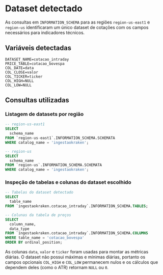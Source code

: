 # Dataset detectado

As consultas em `INFORMATION_SCHEMA` para as regiões `region-us-east1` e `region-us` identificaram um único dataset de cotações com os campos necessários para indicadores técnicos.

## Variáveis detectadas

```text
DATASET_NAME=cotacao_intraday
PRICE_TABLE=cotacao_bovespa
COL_DATE=data
COL_CLOSE=valor
COL_TICKER=ticker
COL_HIGH=NULL
COL_LOW=NULL
```

## Consultas utilizadas

### Listagem de datasets por região

```sql
-- region-us-east1
SELECT
  schema_name
FROM `region-us-east1`.INFORMATION_SCHEMA.SCHEMATA
WHERE catalog_name = 'ingestaokraken';

-- region-us
SELECT
  schema_name
FROM `region-us`.INFORMATION_SCHEMA.SCHEMATA
WHERE catalog_name = 'ingestaokraken';
```

### Inspeção de tabelas e colunas do dataset escolhido

```sql
-- Tabelas do dataset detectado
SELECT
  table_name
FROM `ingestaokraken.cotacao_intraday`.INFORMATION_SCHEMA.TABLES;

-- Colunas da tabela de preços
SELECT
  column_name,
  data_type
FROM `ingestaokraken.cotacao_intraday`.INFORMATION_SCHEMA.COLUMNS
WHERE table_name = 'cotacao_bovespa'
ORDER BY ordinal_position;
```

As colunas `data`, `valor` e `ticker` foram usadas para montar as métricas diárias. O dataset não possui máximas e mínimas diárias, portanto os campos opcionais `COL_HIGH` e `COL_LOW` permanecem nulos e os cálculos que dependem deles (como o ATR) retornam `NULL` ou `0`.
